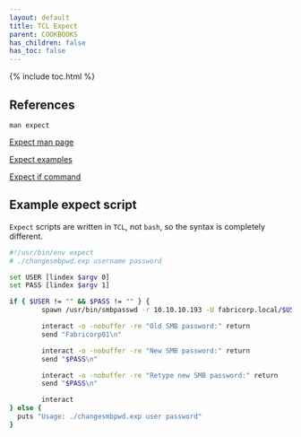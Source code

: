 ```yaml
---
layout: default
title: TCL Expect
parent: COOKBOOKS
has_children: false
has_toc: false
---
```


{% include toc.html %}

## References

`man expect`

[Expect man page](https://wiki.tcl-lang.org/page/Expect)

[Expect examples](https://wiki.tcl-lang.org/page/Expect+Examples)

[Expect if command](https://www.tcl.tk/man/tcl8.5/TclCmd/if.htm)

## Example expect script
`Expect` scripts are written in `TCL`, not `bash`, so the syntax is completely different.
```bash
#!/usr/bin/env expect
# ./changesmbpwd.exp username password

set USER [lindex $argv 0]
set PASS [lindex $argv 1]

if { $USER != "" && $PASS != "" } {
        spawn /usr/bin/smbpasswd -r 10.10.10.193 -U fabricorp.local/$USER

        interact -o -nobuffer -re "Old SMB password:" return
        send "Fabricorp01\n"

        interact -o -nobuffer -re "New SMB password:" return
        send "$PASS\n"

        interact -o -nobuffer -re "Retype new SMB password:" return
        send "$PASS\n"

        interact
} else {
  puts "Usage: ./changesmbpwd.exp user password"
}
```